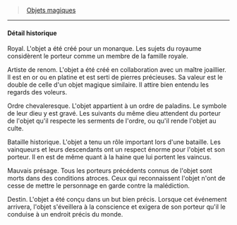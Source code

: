 ﻿---
!GenericItem
Id: magicitems_hd.md#détail-historique
ParentLink: magicitems_hd.md#objets-magiques
Name: Détail historique
ParentName: Objets magiques
NameLevel: 4
Attributes:
  Name: Détail historique
  Markdown: >+
    #### <!--Name-->Détail historique<!--/Name-->


    Royal. L'objet a été créé pour un monarque. Les sujets du royaume considèrent le porteur comme un membre de la famille royale.


    Artiste de renom. L'objet a été créé en collaboration avec un maître joaillier. Il est en or ou en platine et est serti de pierres précieuses. Sa valeur est le double de celle d'un objet magique similaire. Il attire bien entendu les regards des voleurs.


    Ordre chevaleresque. L'objet appartient à un ordre de paladins. Le symbole de leur dieu y est gravé. Les suivants du même dieu attendent du porteur de l'objet qu'il respecte les serments de l'ordre, ou qu'il rende l'objet au culte.


    Bataille historique. L'objet a tenu un rôle important lors d'une bataille. Les vainqueurs et leurs descendants ont un respect énorme pour l'objet et son porteur. Il en est de même quant à la haine que lui portent les vaincus.


    Mauvais présage. Tous les porteurs précédents connus de l'objet sont morts dans des conditions atroces. Ceux qui reconnaissent l'objet n'ont de cesse de mettre le personnage en garde contre la malédiction.


    Destin. L'objet a été conçu dans un but bien précis. Lorsque cet événement arrivera, l'objet s'éveillera à la conscience et exigera de son porteur qu'il le conduise à un endroit précis du monde.

AttributesDictionary: >+
  Name: Détail historique

  Markdown: >+

    #### <!--Name-->Détail historique<!--/Name-->





    Royal. L'objet a été créé pour un monarque. Les sujets du royaume considèrent le porteur comme un membre de la famille royale.





    Artiste de renom. L'objet a été créé en collaboration avec un maître joaillier. Il est en or ou en platine et est serti de pierres précieuses. Sa valeur est le double de celle d'un objet magique similaire. Il attire bien entendu les regards des voleurs.





    Ordre chevaleresque. L'objet appartient à un ordre de paladins. Le symbole de leur dieu y est gravé. Les suivants du même dieu attendent du porteur de l'objet qu'il respecte les serments de l'ordre, ou qu'il rende l'objet au culte.





    Bataille historique. L'objet a tenu un rôle important lors d'une bataille. Les vainqueurs et leurs descendants ont un respect énorme pour l'objet et son porteur. Il en est de même quant à la haine que lui portent les vaincus.





    Mauvais présage. Tous les porteurs précédents connus de l'objet sont morts dans des conditions atroces. Ceux qui reconnaissent l'objet n'ont de cesse de mettre le personnage en garde contre la malédiction.





    Destin. L'objet a été conçu dans un but bien précis. Lorsque cet événement arrivera, l'objet s'éveillera à la conscience et exigera de son porteur qu'il le conduise à un endroit précis du monde.



---
> [Objets magiques](hd_magicitems.md)

---

#### Détail historique

Royal. L'objet a été créé pour un monarque. Les sujets du royaume considèrent le porteur comme un membre de la famille royale.

Artiste de renom. L'objet a été créé en collaboration avec un maître joaillier. Il est en or ou en platine et est serti de pierres précieuses. Sa valeur est le double de celle d'un objet magique similaire. Il attire bien entendu les regards des voleurs.

Ordre chevaleresque. L'objet appartient à un ordre de paladins. Le symbole de leur dieu y est gravé. Les suivants du même dieu attendent du porteur de l'objet qu'il respecte les serments de l'ordre, ou qu'il rende l'objet au culte.

Bataille historique. L'objet a tenu un rôle important lors d'une bataille. Les vainqueurs et leurs descendants ont un respect énorme pour l'objet et son porteur. Il en est de même quant à la haine que lui portent les vaincus.

Mauvais présage. Tous les porteurs précédents connus de l'objet sont morts dans des conditions atroces. Ceux qui reconnaissent l'objet n'ont de cesse de mettre le personnage en garde contre la malédiction.

Destin. L'objet a été conçu dans un but bien précis. Lorsque cet événement arrivera, l'objet s'éveillera à la conscience et exigera de son porteur qu'il le conduise à un endroit précis du monde.

